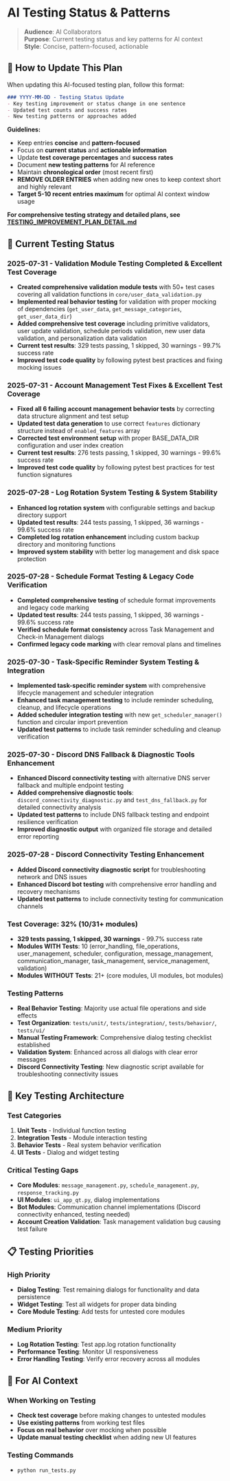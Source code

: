 # AI Testing Status & Patterns

> **Audience**: AI Collaborators  
> **Purpose**: Current testing status and key patterns for AI context  
> **Style**: Concise, pattern-focused, actionable

## 📝 How to Update This Plan

When updating this AI-focused testing plan, follow this format:

```markdown
### YYYY-MM-DD - Testing Status Update
- Key testing improvement or status change in one sentence
- Updated test counts and success rates
- New testing patterns or approaches added
```

**Guidelines:**
- Keep entries **concise** and **pattern-focused**
- Focus on **current status** and **actionable information**
- Update **test coverage percentages** and **success rates**
- Document **new testing patterns** for AI reference
- Maintain **chronological order** (most recent first)
- **REMOVE OLDER ENTRIES** when adding new ones to keep context short and highly relevant
- **Target 5-10 recent entries maximum** for optimal AI context window usage

**For comprehensive testing strategy and detailed plans, see [TESTING_IMPROVEMENT_PLAN_DETAIL.md](TESTING_IMPROVEMENT_PLAN_DETAIL.md)**

## 🎯 **Current Testing Status**

### **2025-07-31 - Validation Module Testing Completed & Excellent Test Coverage**
- **Created comprehensive validation module tests** with 50+ test cases covering all validation functions in `core/user_data_validation.py`
- **Implemented real behavior testing** for validation with proper mocking of dependencies (`get_user_data`, `get_message_categories`, `get_user_data_dir`)
- **Added comprehensive test coverage** including primitive validators, user update validation, schedule periods validation, new user data validation, and personalization data validation
- **Current test results**: 329 tests passing, 1 skipped, 30 warnings - 99.7% success rate
- **Improved test code quality** by following pytest best practices and fixing mocking issues

### **2025-07-31 - Account Management Test Fixes & Excellent Test Coverage**
- **Fixed all 6 failing account management behavior tests** by correcting data structure alignment and test setup
- **Updated test data generation** to use correct `features` dictionary structure instead of `enabled_features` array
- **Corrected test environment setup** with proper BASE_DATA_DIR configuration and user index creation
- **Current test results**: 276 tests passing, 1 skipped, 30 warnings - 99.6% success rate
- **Improved test code quality** by following pytest best practices for test function signatures

### **2025-07-28 - Log Rotation System Testing & System Stability**
- **Enhanced log rotation system** with configurable settings and backup directory support
- **Updated test results**: 244 tests passing, 1 skipped, 36 warnings - 99.6% success rate
- **Completed log rotation enhancement** including custom backup directory and monitoring functions
- **Improved system stability** with better log management and disk space protection

### **2025-07-28 - Schedule Format Testing & Legacy Code Verification**
- **Completed comprehensive testing** of schedule format improvements and legacy code marking
- **Updated test results**: 244 tests passing, 1 skipped, 36 warnings - 99.6% success rate
- **Verified schedule format consistency** across Task Management and Check-in Management dialogs
- **Confirmed legacy code marking** with clear removal plans and timelines

### **2025-07-30 - Task-Specific Reminder System Testing & Integration**
- **Implemented task-specific reminder system** with comprehensive lifecycle management and scheduler integration
- **Enhanced task management testing** to include reminder scheduling, cleanup, and lifecycle operations
- **Added scheduler integration testing** with new `get_scheduler_manager()` function and circular import prevention
- **Updated test patterns** to include task reminder scheduling and cleanup verification

### **2025-07-30 - Discord DNS Fallback & Diagnostic Tools Enhancement**
- **Enhanced Discord connectivity testing** with alternative DNS server fallback and multiple endpoint testing
- **Added comprehensive diagnostic tools**: `discord_connectivity_diagnostic.py` and `test_dns_fallback.py` for detailed connectivity analysis
- **Updated test patterns** to include DNS fallback testing and endpoint resilience verification
- **Improved diagnostic output** with organized file storage and detailed error reporting

### **2025-07-28 - Discord Connectivity Testing Enhancement**
- **Added Discord connectivity diagnostic script** for troubleshooting network and DNS issues
- **Enhanced Discord bot testing** with comprehensive error handling and recovery mechanisms
- **Updated test patterns** to include connectivity testing for communication channels

### **Test Coverage: 32% (10/31+ modules)**
- **329 tests passing, 1 skipped, 30 warnings** - 99.7% success rate
- **Modules WITH Tests**: 10 (error_handling, file_operations, user_management, scheduler, configuration, message_management, communication_manager, task_management, service_management, validation)
- **Modules WITHOUT Tests**: 21+ (core modules, UI modules, bot modules)

### **Testing Patterns**
- **Real Behavior Testing**: Majority use actual file operations and side effects
- **Test Organization**: `tests/unit/`, `tests/integration/`, `tests/behavior/`, `tests/ui/`
- **Manual Testing Framework**: Comprehensive dialog testing checklist established
- **Validation System**: Enhanced across all dialogs with clear error messages
- **Discord Connectivity Testing**: New diagnostic script available for troubleshooting connectivity issues

## 🔧 **Key Testing Architecture**

### **Test Categories**
1. **Unit Tests** - Individual function testing
2. **Integration Tests** - Module interaction testing  
3. **Behavior Tests** - Real system behavior verification
4. **UI Tests** - Dialog and widget testing

### **Critical Testing Gaps**
- **Core Modules**: `message_management.py`, `schedule_management.py`, `response_tracking.py`
- **UI Modules**: `ui_app_qt.py`, dialog implementations
- **Bot Modules**: Communication channel implementations (Discord connectivity enhanced, testing needed)
- **Account Creation Validation**: Task management validation bug causing test failure

## 📋 **Testing Priorities**

### **High Priority**
- **Dialog Testing**: Test remaining dialogs for functionality and data persistence
- **Widget Testing**: Test all widgets for proper data binding
- **Core Module Testing**: Add tests for untested core modules

### **Medium Priority**
- **Log Rotation Testing**: Test app.log rotation functionality
- **Performance Testing**: Monitor UI responsiveness
- **Error Handling Testing**: Verify error recovery across all modules

## 🎯 **For AI Context**

### **When Working on Testing**
- **Check test coverage** before making changes to untested modules
- **Use existing patterns** from working test files
- **Focus on real behavior** over mocking when possible
- **Update manual testing checklist** when adding new UI features

### **Testing Commands**
- `python run_tests.py`